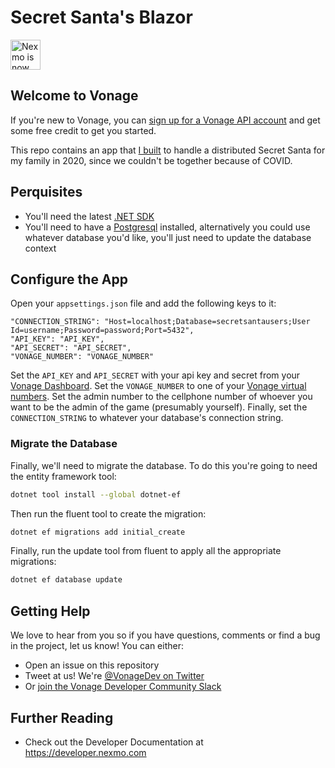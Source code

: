 # Secret Santa's Blazor

<img src="https://developer.nexmo.com/assets/images/Vonage_Nexmo.svg" height="48px" alt="Nexmo is now known as Vonage" />

## Welcome to Vonage

If you're new to Vonage, you can [sign up for a Vonage API account](https://dashboard.nexmo.com/sign-up?utm_source=DEV_REL&utm_medium=github&utm_campaign=secret-santas-blazor) and get some free credit to get you started.

This repo contains an app that [I built](https://github.com/slorello89) to handle a distributed Secret Santa for my family in 2020, since we couldn't be together because of COVID.

## Perquisites

* You'll need the latest [.NET SDK](https://dotnet.microsoft.com/download)
* You'll need to have a [Postgresql](https://www.postgresql.org/) installed, alternatively you could use whatever database you'd like, you'll just need to update the database context

## Configure the App

Open your `appsettings.json` file and add the following keys to it:

```text
"CONNECTION_STRING": "Host=localhost;Database=secretsantausers;User Id=username;Password=password;Port=5432",
"API_KEY": "API_KEY",
"API_SECRET": "API_SECRET",
"VONAGE_NUMBER": "VONAGE_NUMBER"
```

Set the `API_KEY` and `API_SECRET` with your api key and secret from your [Vonage Dashboard](https://dashboar.nexmo.com/settings). Set the `VONAGE_NUMBER` to one of your [Vonage virtual numbers](https://dashboard.nexmo.com/your-numbers). Set the admin number to the cellphone number of whoever you want to be the admin of the game (presumably yourself). Finally, set the `CONNECTION_STRING` to whatever your database's connection string.

### Migrate the Database

Finally, we'll need to migrate the database. To do this you're going to need the entity framework tool:

```sh
dotnet tool install --global dotnet-ef
```

Then run the fluent tool to create the migration:

```sh
dotnet ef migrations add initial_create 
```

Finally, run the update tool from fluent to apply all the appropriate migrations:

```sh
dotnet ef database update
```

## Getting Help

We love to hear from you so if you have questions, comments or find a bug in the project, let us know! You can either:

* Open an issue on this repository
* Tweet at us! We're [@VonageDev on Twitter](https://twitter.com/VonageDev)
* Or [join the Vonage Developer Community Slack](https://developer.nexmo.com/community/slack)

## Further Reading

* Check out the Developer Documentation at <https://developer.nexmo.com>

<!-- add links to the api reference, other documentation, related blog posts, whatever someone who has read this far might find interesting :) -->

